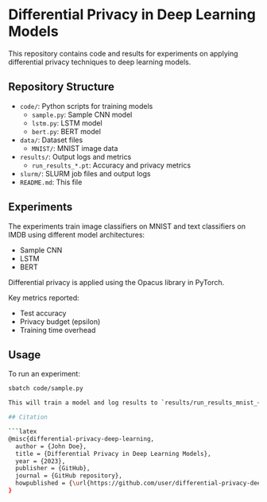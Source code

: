 # Differential Privacy in Deep Learning Models

This repository contains code and results for experiments on applying differential privacy techniques to deep learning models.

## Repository Structure

- `code/`: Python scripts for training models
  - `sample.py`: Sample CNN model
  - `lstm.py`: LSTM model
  - `bert.py`: BERT model
- `data/`: Dataset files
  - `MNIST/`: MNIST image data
- `results/`: Output logs and metrics
  - `run_results_*.pt`: Accuracy and privacy metrics
- `slurm/`: SLURM job files and output logs
- `README.md`: This file

## Experiments

The experiments train image classifiers on MNIST and text classifiers on IMDB using different model architectures:

- Sample CNN
- LSTM
- BERT

Differential privacy is applied using the Opacus library in PyTorch.

Key metrics reported:

- Test accuracy
- Privacy budget (epsilon)
- Training time overhead

## Usage

To run an experiment:

```bash
sbatch code/sample.py

This will train a model and log results to `results/run_results_mnist_<params>.pt`.

## Citation

```latex
@misc{differential-privacy-deep-learning,
  author = {John Doe},
  title = {Differential Privacy in Deep Learning Models},
  year = {2023},
  publisher = {GitHub},
  journal = {GitHub repository},
  howpublished = {\url{https://github.com/user/differential-privacy-deep-learning}}
}
